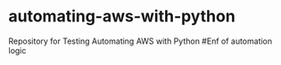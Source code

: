 # automating-aws-with-python
Repository for Testing Automating AWS with Python
#Enf of automation logic
